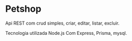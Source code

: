 # Petshop

Api REST com crud simples, criar, editar, listar, excluir.


Tecnologia utilizada Node.js Com Express, Prisma, mysql.
